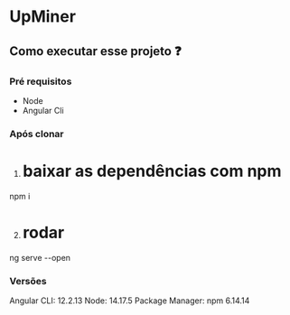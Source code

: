 # UpMiner
## Como executar esse projeto ❓
### Pré requisitos
- Node
- Angular Cli
### Após clonar
 
1.  # baixar as dependências com npm
npm i


2. # rodar 
ng serve --open

### Versões
Angular CLI: 12.2.13
Node: 14.17.5
Package Manager: npm 6.14.14

